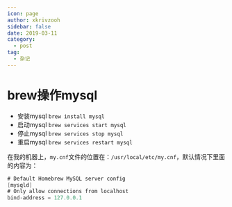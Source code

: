 ```yaml
---
icon: page
author: xkrivzooh
sidebar: false
date: 2019-03-11
category:
  - post
tag:
  - 杂记
---
```


# brew操作mysql


- 安装mysql `brew install mysql`
- 启动mysql `brew services start mysql `
- 停止mysql `brew services stop mysql`
- 重启mysql `brew services restart mysql`

在我的机器上，`my.cnf`文件的位置在：`/usr/local/etc/my.cnf`，默认情况下里面的内容为：

```java
# Default Homebrew MySQL server config
[mysqld]
# Only allow connections from localhost
bind-address = 127.0.0.1
```

<!-- @include: ../scaffolds/post_footer.md -->
